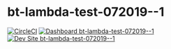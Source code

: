 # bt-lambda-test-072019--1

[![CircleCI](https://circleci.com/gh/rvtraveller/bt-lambda-test-072019--1.svg?style=shield)](https://circleci.com/gh/rvtraveller/bt-lambda-test-072019--1)
[![Dashboard bt-lambda-test-072019--1](https://img.shields.io/badge/dashboard-bt_lambda_test_072019__1-yellow.svg)](https://dashboard.pantheon.io/sites/eec3d19a-3e39-4a3d-882b-37021f13f673#dev/code)
[![Dev Site bt-lambda-test-072019--1](https://img.shields.io/badge/site-bt_lambda_test_072019__1-blue.svg)](http://dev-bt-lambda-test-072019--1.pantheonsite.io/)